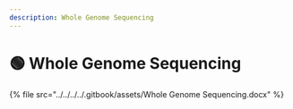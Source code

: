 ```yaml
---
description: Whole Genome Sequencing
---
```


# 🟢 Whole Genome Sequencing



{% file src="../../../../.gitbook/assets/Whole Genome Sequencing.docx" %}
